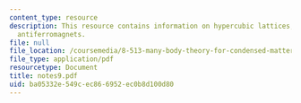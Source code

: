 ```yaml
---
content_type: resource
description: This resource contains information on hypercubic lattices, and quantum
  antiferromagnets.
file: null
file_location: /coursemedia/8-513-many-body-theory-for-condensed-matter-systems-fall-2004/ba05332e549cec866952ec0b8d100d80_notes9.pdf
file_type: application/pdf
resourcetype: Document
title: notes9.pdf
uid: ba05332e-549c-ec86-6952-ec0b8d100d80
---
```

